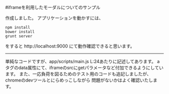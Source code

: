 #iframeを利用したモーダルについてのサンプル

作成しました。
アプリケーションを動かすには、

```
npm install
bower install
grunt server
```

をすると http://localhost:9000
にて動作確認できると思います。

---

単純なコードですが、app/scripts/main.js L:24あたりに記述してあります。
aタグのdata属性にて、iframeのsrcにgetパラメータなど付加できるようにしています。
また、一応負荷を図るためのテスト用のコードも追記しましたが、chromeのdevツールとにらめっこしながら
問題がないかはよく確認いたします。
